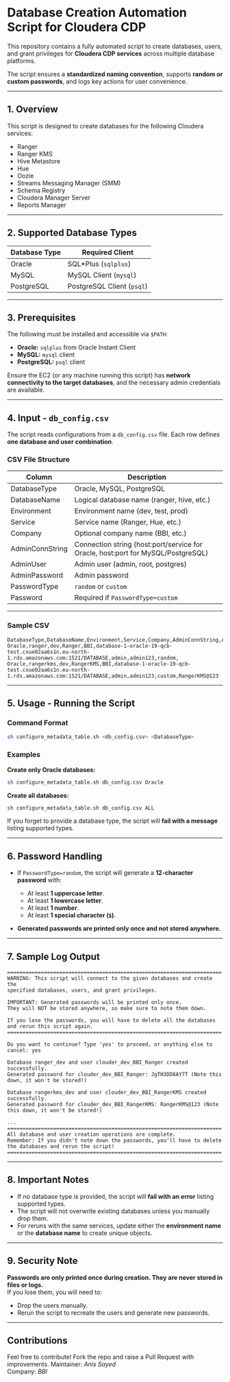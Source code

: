 # Database Creation Automation Script for Cloudera CDP

This repository contains a fully automated script to create databases, users, and grant privileges for **Cloudera CDP services** across multiple database platforms.

The script ensures a **standardized naming convention**, supports **random or custom passwords**, and logs key actions for user convenience.

---

## 1. Overview

This script is designed to create databases for the following Cloudera services:
- Ranger
- Ranger KMS
- Hive Metastore
- Hue
- Oozie
- Streams Messaging Manager (SMM)
- Schema Registry
- Cloudera Manager Server
- Reports Manager

---

## 2. Supported Database Types

| Database Type | Required Client |
|---|---|
| Oracle | SQL*Plus (`sqlplus`) |
| MySQL | MySQL Client (`mysql`) |
| PostgreSQL | PostgreSQL Client (`psql`) |

---

## 3. Prerequisites

The following must be installed and accessible via `$PATH`:

- **Oracle:** `sqlplus` from Oracle Instant Client
- **MySQL:** `mysql` client
- **PostgreSQL:** `psql` client

Ensure the EC2 (or any machine running this script) has **network connectivity to the target databases**, and the necessary admin credentials are available.

---

## 4. Input - `db_config.csv`

The script reads configurations from a `db_config.csv` file. Each row defines **one database and user combination**.

### CSV File Structure

| Column | Description |
|---|---|
| DatabaseType | Oracle, MySQL, PostgreSQL |
| DatabaseName | Logical database name (ranger, hive, etc.) |
| Environment | Environment name (dev, test, prod) |
| Service | Service name (Ranger, Hue, etc.) |
| Company | Optional company name (BBI, etc.) |
| AdminConnString | Connection string (host:port/service for Oracle, host:port for MySQL/PostgreSQL) |
| AdminUser | Admin user (admin, root, postgres) |
| AdminPassword | Admin password |
| PasswordType | `random` or `custom` |
| Password | Required if `PasswordType=custom` |

---

### Sample CSV

```csv
DatabaseType,DatabaseName,Environment,Service,Company,AdminConnString,AdminUser,AdminPassword,PasswordType,Password
Oracle,ranger,dev,Ranger,BBI,database-1-oracle-19-qcb-test.cxue02aa6s1n.eu-north-1.rds.amazonaws.com:1521/DATABASE,admin,admin123,random,
Oracle,rangerkms,dev,RangerKMS,BBI,database-1-oracle-19-qcb-test.cxue02aa6s1n.eu-north-1.rds.amazonaws.com:1521/DATABASE,admin,admin123,custom,RangerKMS@123
```

---

## 5. Usage - Running the Script

### Command Format

```bash
sh configure_metadata_table.sh <db_config.csv> <DatabaseType>
```

### Examples

**Create only Oracle databases:**

```bash
sh configure_metadata_table.sh db_config.csv Oracle
```

**Create all databases:**

```bash
sh configure_metadata_table.sh db_config.csv ALL
```

If you forget to provide a database type, the script will **fail with a message** listing supported types.

---

## 6. Password Handling

- If `PasswordType=random`, the script will generate a **12-character password** with:
    - At least **1 uppercase letter**.
    - At least **1 lowercase letter**.
    - At least **1 number**.
    - At least **1 special character (`$`)**.

- **Generated passwords are printed only once and not stored anywhere.**

---

## 7. Sample Log Output

```
======================================================================
WARNING: This script will connect to the given databases and create the
specified databases, users, and grant privileges.

IMPORTANT: Generated passwords will be printed only once.
They will NOT be stored anywhere, so make sure to note them down.

If you lose the passwords, you will have to delete all the databases
and rerun this script again.
======================================================================

Do you want to continue? Type 'yes' to proceed, or anything else to cancel: yes

Database ranger_dev and user clouder_dev_BBI_Ranger created successfully.
Generated password for clouder_dev_BBI_Ranger: JgTH3DD8AY7T (Note this down, it won't be stored!)

Database rangerkms_dev and user clouder_dev_BBI_RangerKMS created successfully.
Generated password for clouder_dev_BBI_RangerKMS: RangerKMS@123 (Note this down, it won't be stored!)

...
======================================================================
All database and user creation operations are complete.
Remember: If you didn't note down the passwords, you'll have to delete
the databases and rerun the script!
======================================================================
```

---

## 8. Important Notes

- If no database type is provided, the script will **fail with an error** listing supported types.
- The script will not overwrite existing databases unless you manually drop them.
- For reruns with the same services, update either the **environment name** or the **database name** to create unique objects.

---

## 9. Security Note

**Passwords are only printed once during creation. They are never stored in files or logs.**  
If you lose them, you will need to:
- Drop the users manually.
- Rerun the script to recreate the users and generate new passwords.

---

## Contributions

Feel free to contribute! Fork the repo and raise a Pull Request with improvements.
Maintainer: *Anis Sayed*\
Company: *BBI*
